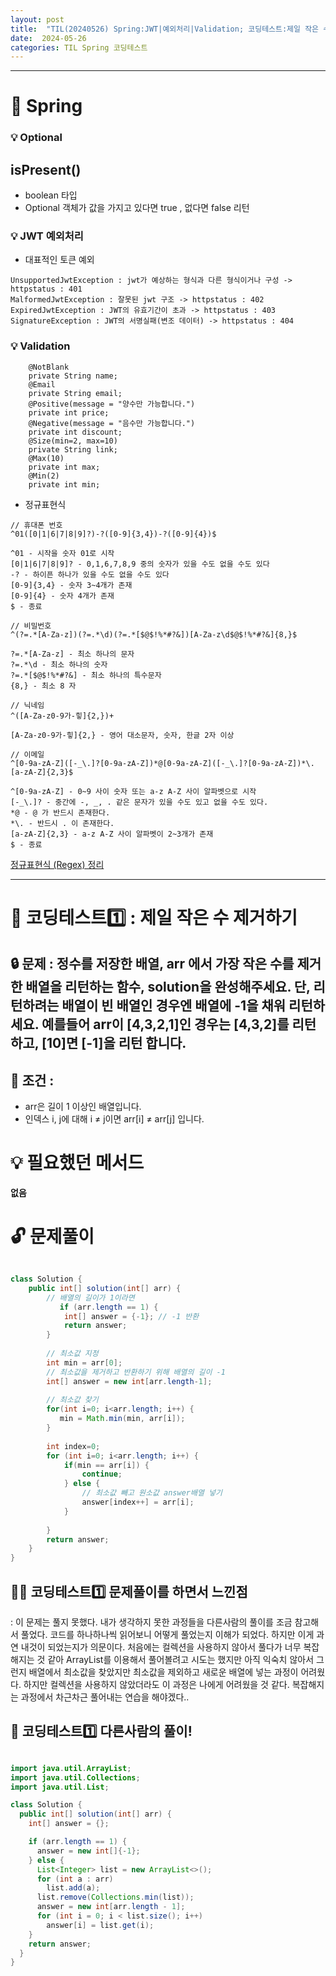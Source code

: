 ```yaml
---
layout: post
title:  "TIL(20240526) Spring:JWT|예외처리|Validation; 코딩테스트:제일 작은 수 제거하기;"
date:  2024-05-26
categories: TIL Spring 코딩테스트
---
```


---------------------------------------------------------------------


# 📌 Spring 

### 💡 Optional
## isPresent() 
- boolean 타입
- Optional 객체가 값을 가지고 있다면 true , 없다면 false 리턴

### 💡 JWT 예외처리
- 대표적인 토큰 예외 

```
UnsupportedJwtException : jwt가 예상하는 형식과 다른 형식이거나 구성 -> httpstatus : 401
MalformedJwtException : 잘못된 jwt 구조 -> httpstatus : 402
ExpiredJwtException : JWT의 유효기간이 초과 -> httpstatus : 403
SignatureException : JWT의 서명실패(변조 데이터) -> httpstatus : 404
```

### 💡 Validation
```
    @NotBlank 
    private String name;
    @Email
    private String email;
    @Positive(message = "양수만 가능합니다.")
    private int price;
    @Negative(message = "음수만 가능합니다.")
    private int discount;
    @Size(min=2, max=10)
    private String link;
    @Max(10)
    private int max;
    @Min(2)
    private int min;
```

- 정규표현식
```
// 휴대폰 번호
^01([0|1|6|7|8|9]?)-?([0-9]{3,4})-?([0-9]{4})$

^01 - 시작을 숫자 01로 시작
[0|1|6|7|8|9]? - 0,1,6,7,8,9 중의 숫자가 있을 수도 없을 수도 있다
-? - 하이픈 하나가 있을 수도 없을 수도 있다
[0-9]{3,4} - 숫자 3~4개가 존재
[0-9]{4} - 숫자 4개가 존재
$ - 종료

// 비밀번호 
^(?=.*[A-Za-z])(?=.*\d)(?=.*[$@$!%*#?&])[A-Za-z\d$@$!%*#?&]{8,}$

?=.*[A-Za-z] - 최소 하나의 문자
?=.*\d - 최소 하나의 숫자
?=.*[$@$!%*#?&] - 최소 하나의 특수문자
{8,} - 최소 8 자

// 닉네임
^([A-Za-z0-9가-힣]{2,})+

[A-Za-z0-9가-힣]{2,} - 영어 대소문자, 숫자, 한글 2자 이상

// 이메일
^[0-9a-zA-Z]([-_\.]?[0-9a-zA-Z])*@[0-9a-zA-Z]([-_\.]?[0-9a-zA-Z])*\.[a-zA-Z]{2,3}$

^[0-9a-zA-Z] - 0~9 사이 숫자 또는 a-z A-Z 사이 알파벳으로 시작 
[-_\.]? - 중간에 -, _, . 같은 문자가 있을 수도 있고 없을 수도 있다.
*@ - @ 가 반드시 존재한다.
*\. - 반드시 . 이 존재한다.
[a-zA-Z]{2,3} - a-z A-Z 사이 알파벳이 2~3개가 존재
$ - 종료
```

[정규표현식 (Regex) 정리](https://hamait.tistory.com/342)



---------------------------------------------------------------------

# 📌 코딩테스트1️⃣ : 제일 작은 수 제거하기

## 🔒 문제 : 정수를 저장한 배열, arr 에서 가장 작은 수를 제거한 배열을 리턴하는 함수, solution을 완성해주세요. 단, 리턴하려는 배열이 빈 배열인 경우엔 배열에 -1을 채워 리턴하세요. 예를들어 arr이 [4,3,2,1]인 경우는 [4,3,2]를 리턴 하고, [10]면 [-1]을 리턴 합니다.

## 🚫 조건 : 
- arr은 길이 1 이상인 배열입니다.
- 인덱스 i, j에 대해 i ≠ j이면 arr[i] ≠ arr[j] 입니다.


# 💡 필요했던 메서드
**없음**

# 🔓 문제풀이

```java

class Solution {
    public int[] solution(int[] arr) {
        // 배열의 길이가 1이라면 
           if (arr.length == 1) {
            int[] answer = {-1}; // -1 반환
            return answer;
        }
        
        // 최소값 지정
        int min = arr[0];
        // 최소값을 제거하고 반환하기 위해 배열의 길이 -1
        int[] answer = new int[arr.length-1];
        
        // 최소값 찾기
        for(int i=0; i<arr.length; i++) {
           min = Math.min(min, arr[i]);
        }
        
        int index=0;
        for (int i=0; i<arr.length; i++) {
            if(min == arr[i]) { 
                continue;
            } else {
                // 최소값 빼고 원소값 answer배열 넣기
                answer[index++] = arr[i]; 
            }
            
        }
        return answer;
    }
}

```

## 🤷‍♀️ 코딩테스트1️⃣ 문제풀이를 하면서 느낀점
: 이 문제는 풀지 못했다. 내가 생각하지 못한 과정들을 다른사람의 풀이를 조금 참고해서 풀었다.
코드를 하나하나씩 읽어보니 어떻게 풀었는지 이해가 되었다. 하지만 이게 과연 내것이 되었는지가 의문이다.
처음에는 컬렉션을 사용하지 않아서 풀다가 너무 복잡해지는 것 같아 ArrayList를 이용해서 풀어볼려고 시도는 했지만 아직 익숙치 않아서 그런지 
배열에서 최소값을 찾았지만 최소값을 제외하고 새로운 배열에 넣는 과정이 어려웠다. 하지만 컬렉션을 사용하지 않았더라도 이 과정은 나에게 어려웠을 것 같다. 복잡해지는 과정에서 차근차근 풀어내는 연습을 해야겠다.. 


## 🎈 코딩테스트1️⃣ 다른사람의 풀이! 

```java

import java.util.ArrayList;
import java.util.Collections;
import java.util.List;

class Solution {
  public int[] solution(int[] arr) {
    int[] answer = {};

    if (arr.length == 1) {
      answer = new int[]{-1};
    } else {
      List<Integer> list = new ArrayList<>();
      for (int a : arr)
        list.add(a);
      list.remove(Collections.min(list));
      answer = new int[arr.length - 1];
      for (int i = 0; i < list.size(); i++)
        answer[i] = list.get(i);
    }
    return answer;
  }
}

```




